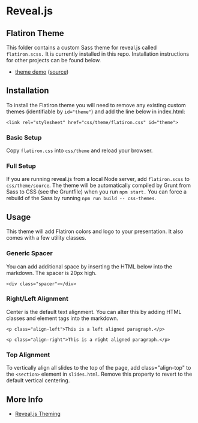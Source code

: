 # Reveal.js

## Flatiron Theme

This folder contains a custom Sass theme for reveal.js called `flatiron.scss.` It is currently installed in this repo. Installation instructions for other projects can be found below.

- [theme demo](https://flatironinstitute.github.io/sciware/Theme_Demo/slides.html) ([source](demo.md))

## Installation

To install the Flatiron theme you will need to remove any existing custom themes (identifiable by `id="theme"`) and add the line below in index.html:

`<link rel="stylesheet" href="css/theme/flatiron.css" id="theme">`

### Basic Setup

Copy `flatiron.css` into `css/theme` and reload your browser.

### Full Setup

If you are running reveal.js from a local Node server, add `flatiron.scss` to `css/theme/source`. The theme will be automatically compiled by Grunt from Sass to CSS (see the Gruntfile) when you run `npm start.` You can force a rebuild of the Sass by running `npm run build -- css-themes`.

## Usage

This theme will add Flatiron colors and logo to your presentation. It also comes with a few utility classes.

### Generic Spacer

You can add additional space by inserting the HTML below into the markdown. The spacer is 20px high.

`<div class="spacer"></div>`

### Right/Left Alignment

Center is the default text alignment. You can alter this by adding HTML classes and element tags into the markdown.

`<p class="align-left">This is a left aligned paragraph.</p>`

`<p class="align-right">This is a right aligned paragraph.</p>`

### Top Alignment

To vertically align all slides to the top of the page, add class="align-top" to the `<section>` element in `slides.html`. Remove this property to revert to the default vertical centering.

## More Info

- [Reveal.js Theming](https://github.com/hakimel/reveal.js/blob/master/README.md#theming)
